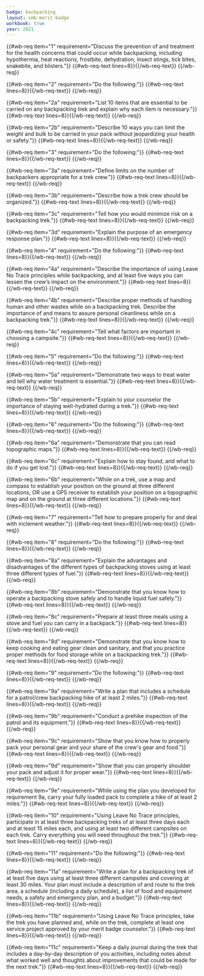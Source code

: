 ```yaml
---
badge: backpacking
layout: smb-merit-badge
workbook: true
year: 2021
---
```



{{#wb-req item="1" requirement="Discuss the prevention of and treatment for the health concerns that could occur while backpacking, including hypothermia, heat reactions, frostbite, dehydration, insect stings, tick bites, snakebite, and blisters."}}
{{#wb-req-text lines=8}}{{/wb-req-text}}
{{/wb-req}}

{{#wb-req item="2" requirement="Do the following:"}}
{{#wb-req-text lines=8}}{{/wb-req-text}}
{{/wb-req}}

{{#wb-req item="2a" requirement="List 10 items that are essential to be carried on any backpacking trek and explain why each item is necessary."}}
{{#wb-req-text lines=8}}{{/wb-req-text}}
{{/wb-req}}

{{#wb-req item="2b" requirement="Describe 10 ways you can limit the weight and bulk to be carried in your pack without jeopardizing your health or safety."}}
{{#wb-req-text lines=8}}{{/wb-req-text}}
{{/wb-req}}

{{#wb-req item="3" requirement="Do the following:"}}
{{#wb-req-text lines=8}}{{/wb-req-text}}
{{/wb-req}}

{{#wb-req item="3a" requirement="Define limits on the number of backpackers appropriate for a trek crew."}}
{{#wb-req-text lines=8}}{{/wb-req-text}}
{{/wb-req}}

{{#wb-req item="3b" requirement="Describe how a trek crew should be organized."}}
{{#wb-req-text lines=8}}{{/wb-req-text}}
{{/wb-req}}

{{#wb-req item="3c" requirement="Tell how you would minimize risk on a backpacking trek."}}
{{#wb-req-text lines=8}}{{/wb-req-text}}
{{/wb-req}}

{{#wb-req item="3d" requirement="Explain the purpose of an emergency response plan."}}
{{#wb-req-text lines=8}}{{/wb-req-text}}
{{/wb-req}}

{{#wb-req item="4" requirement="Do the following:"}}
{{#wb-req-text lines=8}}{{/wb-req-text}}
{{/wb-req}}

{{#wb-req item="4a" requirement="Describe the importance of using Leave No Trace principles while backpacking, and at least five ways you can lessen the crew’s impact on the environment."}}
{{#wb-req-text lines=8}}{{/wb-req-text}}
{{/wb-req}}

{{#wb-req item="4b" requirement="Describe proper methods of handling human and other wastes while on a backpacking trek. Describe the importance of and means to assure personal cleanliness while on a backpacking trek."}}
{{#wb-req-text lines=8}}{{/wb-req-text}}
{{/wb-req}}

{{#wb-req item="4c" requirement="Tell what factors are important in choosing a campsite."}}
{{#wb-req-text lines=8}}{{/wb-req-text}}
{{/wb-req}}

{{#wb-req item="5" requirement="Do the following:"}}
{{#wb-req-text lines=8}}{{/wb-req-text}}
{{/wb-req}}

{{#wb-req item="5a" requirement="Demonstrate two ways to treat water and tell why water treatment is essential."}}
{{#wb-req-text lines=8}}{{/wb-req-text}}
{{/wb-req}}

{{#wb-req item="5b" requirement="Explain to your counselor the importance of staying well-hydrated during a trek."}}
{{#wb-req-text lines=8}}{{/wb-req-text}}
{{/wb-req}}

{{#wb-req item="6" requirement="Do the following:"}}
{{#wb-req-text lines=8}}{{/wb-req-text}}
{{/wb-req}}

{{#wb-req item="6a" requirement="Demonstrate that you can read topographic maps."}}
{{#wb-req-text lines=8}}{{/wb-req-text}}
{{/wb-req}}

{{#wb-req item="6c" requirement="Explain how to stay found, and what to do if you get lost."}}
{{#wb-req-text lines=8}}{{/wb-req-text}}
{{/wb-req}}

{{#wb-req item="6b" requirement="While on a trek, use a map and compass to establish your position on the ground at three different locations, OR use a GPS receiver to establish your position on a topographic map and on the ground at three different locations."}}
{{#wb-req-text lines=8}}{{/wb-req-text}}
{{/wb-req}}

{{#wb-req item="7" requirement="Tell how to prepare properly for and deal with inclement weather."}}
{{#wb-req-text lines=8}}{{/wb-req-text}}
{{/wb-req}}

{{#wb-req item="8" requirement="Do the following:"}}
{{#wb-req-text lines=8}}{{/wb-req-text}}
{{/wb-req}}

{{#wb-req item="8a" requirement="Explain the advantages and disadvantages of the different types of backpacking stoves using at least three different types of fuel."}}
{{#wb-req-text lines=8}}{{/wb-req-text}}
{{/wb-req}}

{{#wb-req item="8b" requirement="Demonstrate that you know how to operate a backpacking stove safely and to handle liquid fuel safely."}}
{{#wb-req-text lines=8}}{{/wb-req-text}}
{{/wb-req}}

{{#wb-req item="8c" requirement="Prepare at least three meals using a stove and fuel you can carry in a backpack."}}
{{#wb-req-text lines=8}}{{/wb-req-text}}
{{/wb-req}}

{{#wb-req item="8d" requirement="Demonstrate that you know how to keep cooking and eating gear clean and sanitary, and that you practice proper methods for food storage while on a backpacking trek."}}
{{#wb-req-text lines=8}}{{/wb-req-text}}
{{/wb-req}}

{{#wb-req item="9" requirement="Do the following:"}}
{{#wb-req-text lines=8}}{{/wb-req-text}}
{{/wb-req}}

{{#wb-req item="9a" requirement="Write a plan that includes a schedule for a patrol/crew backpacking hike of at least 2 miles."}}
{{#wb-req-text lines=8}}{{/wb-req-text}}
{{/wb-req}}

{{#wb-req item="9b" requirement="Conduct a prehike inspection of the patrol and its equipment."}}
{{#wb-req-text lines=8}}{{/wb-req-text}}
{{/wb-req}}

{{#wb-req item="9c" requirement="Show that you know how to properly pack your personal gear and your share of the crew's gear and food."}}
{{#wb-req-text lines=8}}{{/wb-req-text}}
{{/wb-req}}

{{#wb-req item="9d" requirement="Show that you can properly shoulder your pack and adjust it for proper wear."}}
{{#wb-req-text lines=8}}{{/wb-req-text}}
{{/wb-req}}

{{#wb-req item="9e" requirement="While using the plan you developed for requirement 9a, carry your fully loaded pack to complete a hike of at least 2 miles."}}
{{#wb-req-text lines=8}}{{/wb-req-text}}
{{/wb-req}}

{{#wb-req item="10" requirement="Using Leave No Trace principles, participate in at least three backpacking treks of at least three days each and at least 15 miles each, and using at least two different campsites on each trek. Carry everything you will need throughout the trek."}}
{{#wb-req-text lines=8}}{{/wb-req-text}}
{{/wb-req}}

{{#wb-req item="11" requirement="Do the following:"}}
{{#wb-req-text lines=8}}{{/wb-req-text}}
{{/wb-req}}

{{#wb-req item="11a" requirement="Write a plan for a backpacking trek of at least five days using at least three different campsites and covering at least 30 miles. Your plan must include a description of and route to the trek area, a schedule (including a daily schedule), a list of food and equipment needs, a safety and emergency plan, and a budget."}}
{{#wb-req-text lines=8}}{{/wb-req-text}}
{{/wb-req}}

{{#wb-req item="11b" requirement="Using Leave No Trace principles, take the trek you have planned and, while on the trek, complete at least one service project approved by your merit badge counselor."}}
{{#wb-req-text lines=8}}{{/wb-req-text}}
{{/wb-req}}

{{#wb-req item="11c" requirement="Keep a daily journal during the trek that includes a day-by-day description of you activities, including notes about what worked well and thoughts about improvements that could be made for the next trek."}}
{{#wb-req-text lines=8}}{{/wb-req-text}}
{{/wb-req}}

